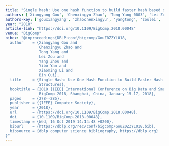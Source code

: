 ```yaml
---
title: "Single hash: Use one hash function to build faster hash based data structures"
authors: ['Xiangyang Gou', 'Chenxingyu Zhao', 'Tong Yang 0003', 'Lei Zou 0001', 'Yang Zhou', 'Yibo Yan', 'Xiaoming Li', 'Bin Cui 0001']
authors-key: ['gouxiangyang', 'zhaochenxingyu', 'yangtong', 'zoulei', 'zhouyang', 'yanyibo', 'lixiaoming', 'cuibin']
year: "2018"
article-link: "https://doi.org/10.1109/BigComp.2018.00048"
venue: "BigComp"
bibex: "@inproceedings{DBLP:conf/bigcomp/GouZ0ZZYL018,
  author    = {Xiangyang Gou and
               Chenxingyu Zhao and
               Tong Yang and
               Lei Zou and
               Yang Zhou and
               Yibo Yan and
               Xiaoming Li and
               Bin Cui},
  title     = {Single Hash: Use One Hash Function to Build Faster Hash Based Data
               Structures},
  booktitle = {2018 {IEEE} International Conference on Big Data and Smart Computing,
               BigComp 2018, Shanghai, China, January 15-17, 2018},
  pages     = {278--285},
  publisher = {{IEEE} Computer Society},
  year      = {2018},
  url       = {https://doi.org/10.1109/BigComp.2018.00048},
  doi       = {10.1109/BigComp.2018.00048},
  timestamp = {Wed, 16 Oct 2019 14:14:48 +0200},
  biburl    = {https://dblp.org/rec/conf/bigcomp/GouZ0ZZYL018.bib},
  bibsource = {dblp computer science bibliography, https://dblp.org}
}"
---
```

